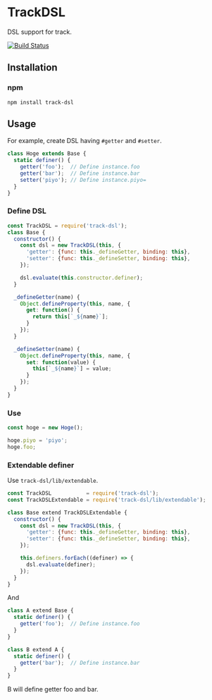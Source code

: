 # TrackDSL
DSL support for track.

[![Build Status](https://travis-ci.org/yosami-framework/track-dsl.svg?branch=master)](https://travis-ci.org/yosami-framework/track-dsl)

## Installation

### npm

```shell
npm install track-dsl
```

## Usage

For example, create DSL having `#getter` and `#setter`.

```javascript
class Hoge extends Base {
  static definer() {
    getter('foo');  // Define instance.foo
    getter('bar');  // Define instance.bar
    setter('piyo'); // Define instance.piyo=
  }
}
```

### Define DSL

```javascript
const TrackDSL = require('track-dsl');
class Base {
  constructor() {
    const dsl = new TrackDSL(this, {
      'getter': {func: this._defineGetter, binding: this},
      'setter': {func: this._defineSetter, binding: this},
    });

    dsl.evaluate(this.constructor.definer);
  }

  _defineGetter(name) {
    Object.defineProperty(this, name, {
      get: function() {
        return this[`_${name}`];
      }
    });
  }

  _defineSetter(name) {
    Object.defineProperty(this, name, {
      set: function(value) {
        this[`_${name}`] = value;
      }
    });
  }
}
```

### Use

```javascript
const hoge = new Hoge();

hoge.piyo = 'piyo';
hoge.foo;
```

### Extendable definer

Use `track-dsl/lib/extendable`.


```javascript
const TrackDSL           = require('track-dsl');
const TrackDSLExtendable = require('track-dsl/lib/extendable');

class Base extend TrackDSLExtendable {
  constructor() {
    const dsl = new TrackDSL(this, {
      'getter': {func: this._defineGetter, binding: this},
      'setter': {func: this._defineSetter, binding: this},
    });

    this.definers.forEach((definer) => {
      dsl.evaluate(definer);
    });
  }
}
```

And

```javascript
class A extend Base {
  static definer() {
    getter('foo');  // Define instance.foo
  }
}

class B extend A {
  static definer() {
    getter('bar');  // Define instance.bar
  }
}
```

B will define getter foo and bar.
